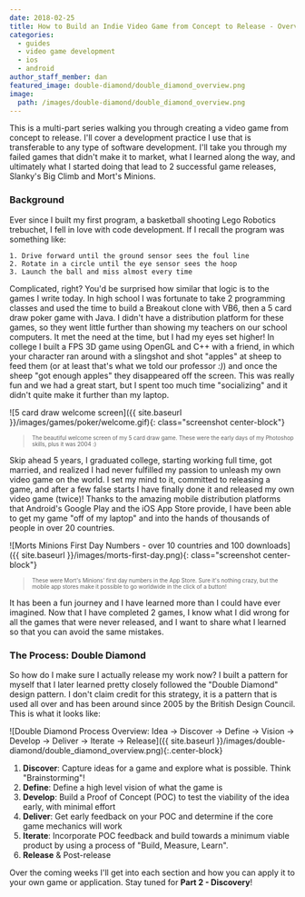 ```yaml
---
date: 2018-02-25
title: How to Build an Indie Video Game from Concept to Release - Overview (1)
categories:
  - guides
  - video game development
  - ios
  - android
author_staff_member: dan
featured_image: double-diamond/double_diamond_overview.png
image:
  path: /images/double-diamond/double_diamond_overview.png
---
```


This is a multi-part series walking you through creating a video game from concept to release. I'll cover a development practice I use that is transferable to any type of software development. I'll take you through my failed games that didn't make it to market, what I learned along the way, and ultimately what I started doing that lead to 2 successful game releases, Slanky's Big Climb and Mort's Minions.

### Background
Ever since I built my first program, a basketball shooting Lego Robotics trebuchet, I fell in love with code development. If I recall the program was something like:
~~~~
1. Drive forward until the ground sensor sees the foul line
2. Rotate in a circle until the eye sensor sees the hoop
3. Launch the ball and miss almost every time
~~~~

Complicated, right? You'd be surprised how similar that logic is to the games I write today. In high school I was fortunate to take 2 programming classes and used the time to build a Breakout clone with VB6, then a 5 card draw poker game with Java. I didn't have a distribution platform for these games, so they went little further than showing my teachers on our school computers. It met the need at the time, but I had my eyes set higher! In college I built a FPS 3D game using OpenGL and C++ with a friend, in which your character ran around with a slingshot and shot "apples" at sheep to feed them (or at least that's what we told our professor _:)_) and once the sheep "got enough apples" they disappeared off the screen. This was really fun and we had a great start, but I spent too much time "socializing" and it didn't quite make it further than my laptop.

![5 card draw welcome screen]({{ site.baseurl }}/images/games/poker/welcome.gif){: class="screenshot center-block"}

> <sub><sup>The beautiful welcome screen of my 5 card draw game. These were the early days of my Photoshop skills, plus it was 2004 :)</sup></sub>

Skip ahead 5 years, I graduated college, starting working full time, got married, and realized I had never fulfilled my passion to unleash my own video game on the world. I set my mind to it, committed to releasing a game, and after a few false starts I have finally done it and released my own video game (twice)! Thanks to the amazing mobile distribution platforms that Android's Google Play and the iOS App Store provide, I have been able to get my game "off of my laptop" and into the hands of thousands of people in over 20 countries.

![Morts Minions First Day Numbers - over 10 countries and 100 downloads]({{ site.baseurl }}/images/morts-first-day.png){: class="screenshot center-block"}

> <sub><sup>These were Mort's Minions' first day numbers in the App Store. Sure it's nothing crazy, but the mobile app stores make it possible to go worldwide in the click of a button!</sup></sub>

It has been a fun journey and I have learned more than I could have ever imagined. Now that I have completed 2 games, I know what I did wrong for all the games that were never released, and I want to share what I learned so that you can avoid the same mistakes. 

### The Process: Double Diamond
So how do I make sure I actually release my work now? I built a pattern for myself that I later learned pretty closely followed the "Double Diamond" design pattern. I don't claim credit for this strategy, it is a pattern that is used all over and has been around since 2005 by the British Design Council. This is what it looks like:

![Double Diamond Process Overview: Idea -> Discover -> Define -> Vision -> Develop -> Deliver -> Iterate -> Release]({{ site.baseurl }}/images/double-diamond/double_diamond_overview.png){:.center-block}

1. **Discover**: Capture ideas for a game and explore what is possible. Think "Brainstorming"!
2. **Define**: Define a high level vision of what the game is
3. **Develop**: Build a Proof of Concept (POC) to test the viability of the idea early, with minimal effort
4. **Deliver**: Get early feedback on your POC and determine if the core game mechanics will work
5. **Iterate**: Incorporate POC feedback and build towards a minimum viable product by using a process of "Build, Measure, Learn".
6. **Release** & Post-release

Over the coming weeks I'll get into each section and how you can apply it to your own game or application. Stay tuned for **Part 2 - Discovery**!